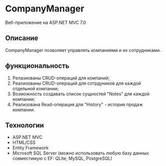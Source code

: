 
# CompanyManager

Веб-приложение на ASP.NET MVC 7.0

## Описание

CompanyManager позволяет управлять компаниями и их сотрудниками.

## функциональность
1. Релазиованы CRUD-операций для компаний;
2. Реализованы CRUD-операций для сотрдуников для каждой отдельной компании;
3. Возможность создавать список сущностей "Notes" для каждой компании;
4. Реализована Read-операция для "History" - история продаж компании.

## Технологии
* ASP.NET MVC
* HTML/CSS
* Entity Framework
* Microsoft SQL Server (можно использовать любую базу данных совместимую с EF: QLite, MySQL, PostgreSQL)
